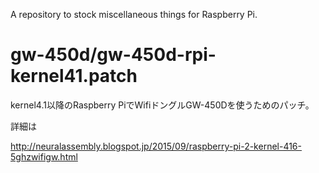 A repository to stock miscellaneous things for Raspberry Pi.
  

# gw-450d/gw-450d-rpi-kernel41.patch
  
kernel4.1以降のRaspberry PiでWifiドングルGW-450Dを使うためのパッチ。
  
詳細は
  
http://neuralassembly.blogspot.jp/2015/09/raspberry-pi-2-kernel-416-5ghzwifigw.html
  

